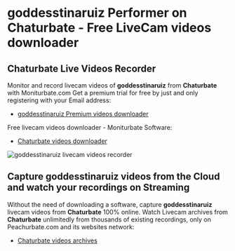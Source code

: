 # goddesstinaruiz Performer on Chaturbate - Free LiveCam videos downloader

## Chaturbate Live Videos Recorder

Monitor and record livecam videos of **goddesstinaruiz** from **Chaturbate** with Moniturbate.com
Get a premium trial for free by just and only registering with your Email address:
* [goddesstinaruiz Premium videos downloader](https://moniturbate.com/request-demo-licence-key.html)

Free livecam videos downloader - Moniturbate Software:
* [Chaturbate videos downloader](https://moniturbate.com/moniturbate-download-software.html)

![goddesstinaruiz livecam videos recorder](https://peachurnet.com/templates/moniturbate-software.png)


## Capture goddesstinaruiz videos from the Cloud and watch your recordings on Streaming

Without the need of downloading a software, capture **goddesstinaruiz** livecam videos from **Chaturbate** 100% online.
Watch Livecam archives from **Chaturbate** unlimitedly from thousands of existing recordings, only on Peachurbate.com and its websites network:
* [Chaturbate videos archives](https://peachurnet.com/)